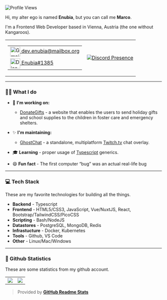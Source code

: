 ![Profile Views](https://komarev.com/ghpvc/?username=enubia&color=7C3138&style=flat-square) 

Hi, my alter ego is named **Enubia**, but you can call me **Marco**. 

I'm a Frontend Web Developer based in Vienna, Austria (the one without Kangaroos). 

<table align="center">
  <tr>
    <td>
		<table>
			<tr>
				<td>
					<a href="mailto:dev.enubia@mailbox.org" target="_blank" rel="nofollow">
						<img src="https://github.com/LeonardSSH/LeonardSSH/blob/master/gmail.svg" alt="Gmail" width="32" align="center">
						dev.enubia@mailbox.org
					</a>
				</td>
			</tr>
			<tr>
				<td>
					<a href="https://discord.com/users/277132742087671808" target="_blank" rel="nofollow">
						<img src="https://github.com/LeonardSSH/LeonardSSH/blob/master/discord.svg" alt="Discord" width="32" align="center">
						Enubia#1385
					</a>
				</td>
			</tr>
		</table>
    </td>
    <td>
		<a href="https://discord.com/users/277132742087671808" target="_blank" rel="nofollow">
			<img src="https://lanyard.cnrad.dev/api/277132742087671808?idleMessage=Probably%20doing%20something%20else..." alt="Discord Presence" align="center">
		</a>
    </td>
  </tr>
</table>

---

### 👨‍💻 What I do
      
   * 💼 **I'm working on:**
      * [DonateGifts](https://github.com/donategifts/donategifts) - a website that enables the users to send holiday gifts and school supplies to the children in foster care and emergency shelters.
      
   * ✨ **I'm maintaining:**
      * [GhostChat](https://github.com/enubia/ghost-chat) - a standalone, multiplatform [Twitch.tv](https://twitch.tv) chat overlay.

   * 🎓 **Learning** - proper usage of [Typescript](https://www.typescriptlang.org/) generics.
   * 😄 **Fun fact** - The first computer “bug” was an actual real-life bug

---

### 💻 Tech Stack
These are my favorite technologies for building all the things.

   * **Backend** - Typescript
   * **Frontend** - HTML5/CSS3, JavaScript, Vue/NuxtJS, React, Bootstrap/TailwindCSS/PicoCSS
   * **Scripting** - Bash/NodeJS
   * **Datastores** - PostgreSQL, MongoDB, Redis
   * **Infrastucture** - Docker, Kubernetes
   * **Tools** - Github, VS Code
   * **Other** - Linux/Mac/Windows

---

### 🧾 Github Statistics
These are some statistics from my github account.

<table>
	<tr>
		<td align="center" style="padding=0;width=50%;">
			<img align="center" style="padding=0;" src="https://github-readme-stats-eight-theta.vercel.app/api?username=enubia&show_icons=true&include_all_commits=true&count_private=true&bg_color=1c1c1c&hide_border=true&text_color=ffffff&title_color=c3002f&icon_color=c3002f&hide_title=true" />
		</td>
		<td align="center" style="padding=0;width=50%;">
			<img align="center" style="padding=0;" src="https://github-readme-stats.quantumlytangled.vercel.app/api/top-langs/?username=enubia&layout=compact&bg_color=1c1c1c&hide_border=true&text_color=ffffff&title_color=c3002f&icon_color=c3002f&hide_title=true&count_private=true" />
		</td>
	</tr>
</table>

> Provided by **[GitHub Readme Stats]**

[GitHub Readme Stats]:     https://github.com/anuraghazra/github-readme-stats
